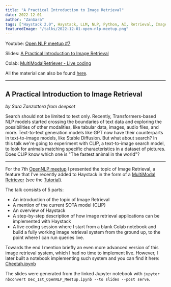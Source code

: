 ```yaml
---
title: "A Practical Introduction to Image Retrieval"
date: 2022-12-01
author: "ZanSara"
tags: ["Haystack 2.0", Haystack, LLM, NLP, Python, AI, Retrieval, Images, Colab, "Multi Modality", "Text to Image", "OpenNLP Meetup"]
featuredImage: "/talks/2022-12-01-open-nlp-meetup.png"
---
```


Youtube: [Open NLP meetup #7](https://www.youtube.com/watch?v=7Idjl3OR0FY)

Slides: [A Practical Introduction to Image Retrieval](https://gist.github.com/ZanSara/dc4b22e7ffe2a56647e0afba7537c46b)

Colab: [MultiModalRetriever - Live coding](https://gist.github.com/ZanSara/9e8557830cc866fcf43a2c5623688c74)

All the material can also be found [here](https://drive.google.com/drive/folders/1_3b8PsvykHeM0jSHsMUWQ-4h_VADutcX?usp=drive_link).

---

## A Practical Introduction to Image Retrieval

*by Sara Zanzottera from deepset*

Search should not be limited to text only. Recently, Transformers-based NLP models started crossing the boundaries of text data and exploring the possibilities of other modalities, like tabular data, images, audio files, and more. Text-to-text generation models like GPT now have their counterparts in text-to-image models, like Stable Diffusion. But what about search? In this talk we're going to experiment with CLIP, a text-to-image search model, to look for animals matching specific characteristics in a dataset of pictures. Does CLIP know which one is "The fastest animal in the world"?

---

For the 7th [OpenNLP meetup](https://www.meetup.com/open-nlp-meetup/) I presented the topic of Image Retrieval, a feature that I've recently added to Haystack in the form of a [MultiModal Retriever](https://docs.haystack.deepset.ai/docs/retriever#multimodal-retrieval) (see the [Tutorial](https://haystack.deepset.ai/tutorials/19_text_to_image_search_pipeline_with_multimodal_retriever)).

The talk consists of 5 parts:

- An introduction of the topic of Image Retrieval
- A mention of the current SOTA model (CLIP)
- An overview of Haystack
- A step-by-step description of how image retrieval applications can be implemented with Haystack
- A live coding session where I start from a blank Colab notebook and build a fully working image retrieval system from the ground up, to the point where I can run queries live.

Towards the end I mention briefly an even more advanced version of this image retrieval system, which I had no time to implement live. However, I later built a notebook implementing such system and you can find it here: [Cheetah.ipynb](https://gist.github.com/ZanSara/31ed3fc8252bb74b1952f2d0fe253ed0)

The slides were generated from the linked Jupyter notebook with `jupyter nbconvert Dec_1st_OpenNLP_Meetup.ipynb --to slides --post serve`.
